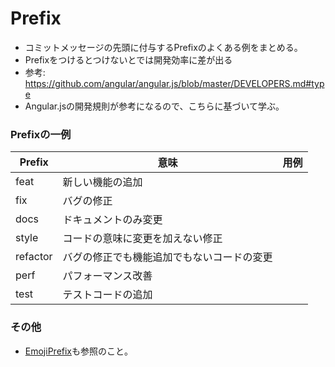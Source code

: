 # Prefix
- コミットメッセージの先頭に付与するPrefixのよくある例をまとめる。
- Prefixをつけるとつけないとでは開発効率に差が出る
- 参考: https://github.com/angular/angular.js/blob/master/DEVELOPERS.md#type
- Angular.jsの開発規則が参考になるので、こちらに基づいて学ぶ。

### Prefixの一例
|Prefix|意味|用例|
| ---- | ---- | ---- |
|feat|新しい機能の追加| |
|fix|バグの修正| |
|docs|ドキュメントのみ変更| |
|style|コードの意味に変更を加えない修正| |
|refactor|バグの修正でも機能追加でもないコードの変更| |
|perf|パフォーマンス改善| |
|test|テストコードの追加| |

### その他
- [EmojiPrefix](/Git/commit-message-emoji-prefix.md)も参照のこと。